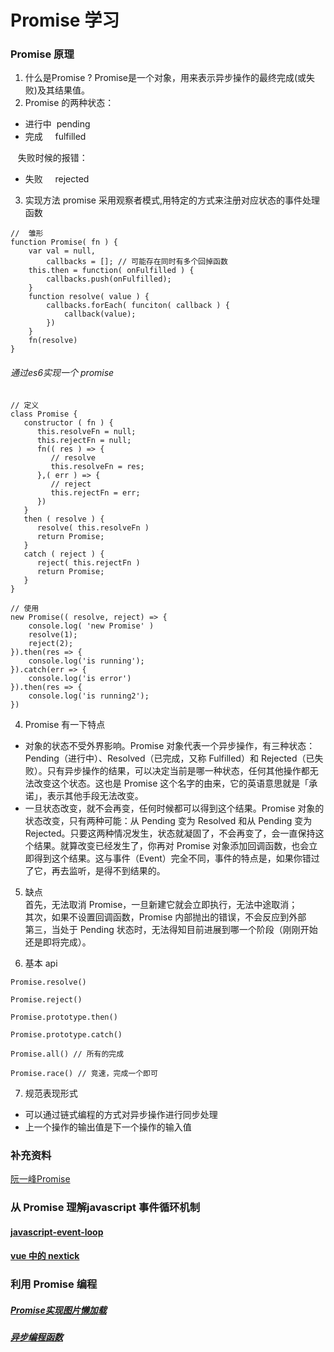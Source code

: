# Promise 学习

### Promise 原理
1. 什么是Promise ? 
Promise是一个对象，用来表示异步操作的最终完成(或失败)及其结果值。
2. Promise 的两种状态：
- 进行中&nbsp;&nbsp;pending
- 完成&nbsp;&nbsp;&nbsp;&nbsp;&nbsp;fulfilled 
   
&nbsp;&nbsp;&nbsp;失败时候的报错：
- 失败&nbsp;&nbsp;&nbsp;&nbsp;&nbsp;rejected
3. 实现方法
   promise 采用观察者模式,用特定的方式来注册对应状态的事件处理函数   
``````
//  雏形
function Promise( fn ) {
    var val = null,
        callbacks = []; // 可能存在同时有多个回掉函数
    this.then = function( onFulfilled ) {
        callbacks.push(onFulfilled);
    }
    function resolve( value ) {
        callbacks.forEach( funciton( callback ) {
            callback(value);
        })
    }
    fn(resolve)
}
``````
###### 通过es6实现一个 promise
``````
// 定义
class Promise {
   constructor ( fn ) {
      this.resolveFn = null;
      this.rejectFn = null;
      fn(( res ) => {
         // resolve
         this.resolveFn = res;
      },( err ) => {
         // reject
         this.rejectFn = err;
      })
   }
   then ( resolve ) {
      resolve( this.resolveFn )
      return Promise;
   }
   catch ( reject ) {
      reject( this.rejectFn )
      return Promise;
   }
}

// 使用
new Promise(( resolve, reject) => {
    console.log( 'new Promise' )
    resolve(1);
    reject(2);
}).then(res => {
    console.log('is running');
}).catch(err => {
    console.log('is error')
}).then(res => {
    console.log('is running2');
})

``````
4. Promise 有一下特点
  - 对象的状态不受外界影响。Promise 对象代表一个异步操作，有三种状态：Pending（进行中）、Resolved（已完成，又称 Fulfilled）和 Rejected（已失败）。只有异步操作的结果，可以决定当前是哪一种状态，任何其他操作都无法改变这个状态。这也是 Promise 这个名字的由来，它的英语意思就是「承诺」，表示其他手段无法改变。
  - 一旦状态改变，就不会再变，任何时候都可以得到这个结果。Promise 对象的状态改变，只有两种可能：从 Pending 变为 Resolved 和从 Pending 变为 Rejected。只要这两种情况发生，状态就凝固了，不会再变了，会一直保持这个结果。就算改变已经发生了，你再对 Promise 对象添加回调函数，也会立即得到这个结果。这与事件（Event）完全不同，事件的特点是，如果你错过了它，再去监听，是得不到结果的。
  
5. 缺点  
首先，无法取消 Promise，一旦新建它就会立即执行，无法中途取消；   
其次，如果不设置回调函数，Promise 内部抛出的错误，不会反应到外部   
第三，当处于 Pending 状态时，无法得知目前进展到哪一个阶段（刚刚开始还是即将完成）。   

6. 基本 api   
``````
Promise.resolve()

Promise.reject()

Promise.prototype.then()

Promise.prototype.catch()

Promise.all() // 所有的完成

Promise.race() // 竞速，完成一个即可
``````

7. 规范表现形式
- 可以通过链式编程的方式对异步操作进行同步处理 
- 上一个操作的输出值是下一个操作的输入值

### 补充资料
[阮一峰Promise](https://es6.ruanyifeng.com/#docs/promise)

### 从 Promise 理解javascript 事件循环机制
#### [javascript-event-loop](./event-loop.html)
#### [vue 中的 nextick](./vue-nextick.html)

### 利用 Promise 编程
##### [Promise实现图片懒加载](./顺序图片加载.html)
##### [异步编程函数](./异步编程函数.md)
